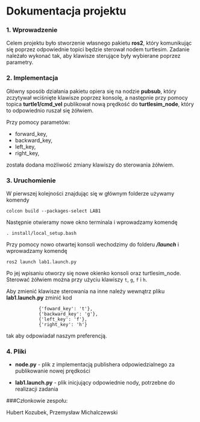 # Dokumentacja projektu


### 1. Wprowadzenie

Celem projektu było stworzenie własnego pakietu **ros2**, który komunikując się poprzez odpowiednie 
topici będzie sterował nodem turtlesim. Zadanie należało wykonać tak, aby klawisze sterujące były 
wybierane poprzez parametry.


### 2. Implementacja

Główny sposób działania pakietu opiera się na nodzie **pubsub**, który zczytywał wciśnięte klawisze poprzez konsolę, 
a następnie przy pomocy topica **turtle1/cmd_vel** publikował nową prędkość do **turtlesim_node**, który to odpowiednio ruszał się żółwiem.

Przy pomocy parametów:
* forward_key,
* backward_key,
* left_key,
* right_key,

została dodana możliwość zmiany klawiszy do sterowania żółwiem.

### 3. Uruchomienie
W pierwszej kolejności znajdując się w głównym folderze używamy komendy

`colcon build --packages-select LAB1`

Następnie otwieramy nowe okno terminala i wprowadzamy komendę

`. install/local_setup.bash`

Przy pomocy nowo otwartej konsoli wechodzimy do folderu __*/launch*__ i wprowadzamy komendę

`ros2 launch lab1.launch.py`

Po jej wpisaniu otworzy się nowe okienko konsoli oraz turtlesim_node. Sterować żółwiem można przy użyciu klawiszy `t`, `g`, `f` i `h`.


Aby zmienić klawisze sterowania na inne należy wewnątrz pliku **lab1.launch.py** zminić kod

                {'foward_key': 't'},
                {'backward_key': 'g'},
                {'left_key': 'f'},
                {'right_key': 'h'}

tak aby odpowiadał naszym preferencją.

### 4. Pliki

* __node.py__ - plik z implementacją publishera odpowiedzialnego za publikowanie nowej prędkości

* __lab1.launch.py__ - plik inicjujący odpowiednie nody, potrzebne do realizacji zadania



###Członkowie zespołu:

Hubert Kozubek, Przemysław Michalczewski
